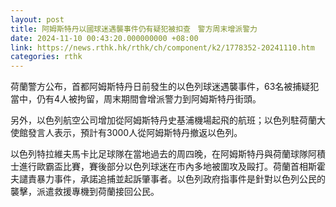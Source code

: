 ```yaml
---
layout: post
title: 阿姆斯特丹以國球迷遇襲事件仍有疑犯被扣查　警方周末增派警力
date: 2024-11-10 00:43:20.000000000 +08:00
link: https://news.rthk.hk/rthk/ch/component/k2/1778352-20241110.htm
categories: rthk
---
```


荷蘭警方公布，首都阿姆斯特丹日前發生的以色列球迷遇襲事件，63名被捕疑犯當中，仍有4人被拘留，周末期間會增派警力到阿姆斯特丹街頭。

另外，以色列航空公司增加從阿姆斯特丹史基浦機場起飛的航班；以色列駐荷蘭大使館發言人表示，預計有3000人從阿姆斯特丹撤返以色列。

以色列特拉維夫馬卡比足球隊在當地過去的周四晚，在阿姆斯特丹與荷蘭球隊阿積士進行歐霸盃比賽，賽後部分以色列球迷在市內多地被圍攻及毆打。荷蘭首相斯霍夫譴責暴力事件，承諾追捕並起訴肇事者。以色列政府指事件是針對以色列公民的襲擊，派遣救援專機到荷蘭接回公民。
